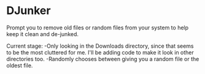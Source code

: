 # DJunker
Prompt you to remove old files or random files from your system to help keep it clean and de-junked.

Current stage:
-Only looking in the Downloads directory, since that seems to be the most cluttered for me. I'll be adding
code to make it look in other directories too.
-Randomly chooses between giving you a random file or the oldest file.
